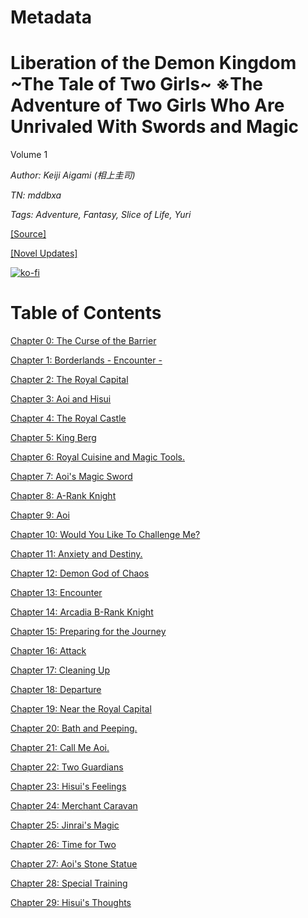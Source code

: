 # Metadata

# Liberation of the Demon Kingdom \~The Tale of Two Girls\~ ※The Adventure of Two Girls Who Are Unrivaled With Swords and Magic
  
Volume 1

_Author:_ _Keiji Aigami (相上圭司)_

_TN: mddbxa_

_Tags: Adventure, Fantasy, Slice of Life, Yuri_

[\[Source\]](https://ncode.syosetu.com/n6348iq/)

[\[Novel Updates\]](https://www.novelupdates.com/series/liberation-of-the-demon-kingdom-the-tale-of-two-girls-%E2%80%BBthe-adventure-of-two-girls-who-are-unrivaled-with-swords-and-magic/)



[![ko-fi](https://ko-fi.com/img/githubbutton_sm.svg)](https://ko-fi.com/I2I117SQUE)



# Table of Contents

[Chapter 0: The Curse of the Barrier](./chapters/Section_0000.md)

[Chapter 1: Borderlands - Encounter -](./chapters/Section_0001.md)

[Chapter 2: The Royal Capital](./chapters/Section_0002.md)

[Chapter 3: Aoi and Hisui](./chapters/Section_0003.md)

[Chapter 4: The Royal Castle](./chapters/Section_0004.md)

[Chapter 5: King Berg](./chapters/Section_0005.md)

[Chapter 6: Royal Cuisine and Magic Tools.](./chapters/Section_0006.md)

[Chapter 7: Aoi's Magic Sword](./chapters/Section_0007.md)

[Chapter 8: A-Rank Knight](./chapters/Section_0008.md)

[Chapter 9: Aoi](./chapters/Section_0009.md)

[Chapter 10: Would You Like To Challenge Me?](./chapters/Section_0010.md)

[Chapter 11: Anxiety and Destiny.](./chapters/Section_0011.md)

[Chapter 12: Demon God of Chaos](./chapters/Section_0012.md)

[Chapter 13: Encounter](./chapters/Section_0013.md)

[Chapter 14: Arcadia B-Rank Knight](./chapters/Section_0014.md)

[Chapter 15: Preparing for the Journey](./chapters/Section_0015.md)

[Chapter 16: Attack](./chapters/Section_0016.md)

[Chapter 17: Cleaning Up](./chapters/Section_0017.md)

[Chapter 18: Departure](./chapters/Section_0018.md)

[Chapter 19: Near the Royal Capital](./chapters/Section_0019.md)

[Chapter 20: Bath and Peeping.](./chapters/Section_0020.md)

[Chapter 21: Call Me Aoi.](./chapters/Section_0021.md)

[Chapter 22: Two Guardians](./chapters/Section_0022.md)

[Chapter 23: Hisui's Feelings](./chapters/Section_0023.md)

[Chapter 24: Merchant Caravan](./chapters/Section_0024.md)

[Chapter 25: Jinrai's Magic](./chapters/Section_0025.md)

[Chapter 26: Time for Two](./chapters/Section_0026.md)

[Chapter 27: Aoi's Stone Statue](./chapters/Section_0027.md)

[Chapter 28: Special Training](./chapters/Section_0028.md)

[Chapter 29: Hisui's Thoughts](./chapters/Section_0029.md)

